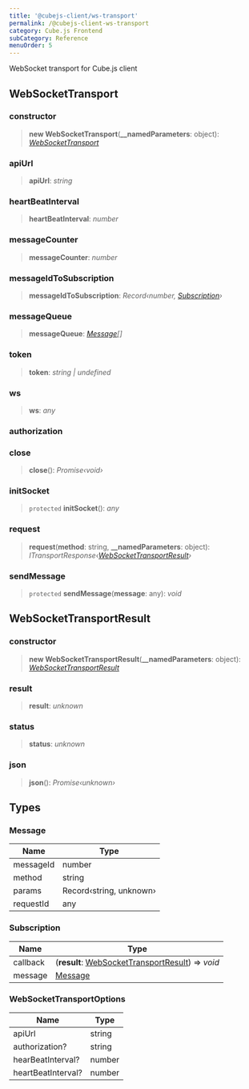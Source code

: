 ```yaml
---
title: '@cubejs-client/ws-transport'
permalink: /@cubejs-client-ws-transport
category: Cube.js Frontend
subCategory: Reference
menuOrder: 5
---
```


WebSocket transport for Cube.js client

## WebSocketTransport

### constructor

>  **new WebSocketTransport**(**__namedParameters**: object): *[WebSocketTransport](#web-socket-transport)*

### apiUrl

> **apiUrl**: *string*

### heartBeatInterval

> **heartBeatInterval**: *number*

### messageCounter

> **messageCounter**: *number*

### messageIdToSubscription

> **messageIdToSubscription**: *Record‹number, [Subscription](#types-subscription)›*

### messageQueue

> **messageQueue**: *[Message](#types-message)[]*

### token

> **token**: *string | undefined*

### ws

> **ws**: *any*

### authorization

### close

>  **close**(): *Promise‹void›*

### initSocket

> `protected` **initSocket**(): *any*

### request

>  **request**(**method**: string, **__namedParameters**: object): *ITransportResponse‹[WebSocketTransportResult](#web-socket-transport-result)›*

### sendMessage

> `protected` **sendMessage**(**message**: any): *void*

## WebSocketTransportResult

### constructor

>  **new WebSocketTransportResult**(**__namedParameters**: object): *[WebSocketTransportResult](#web-socket-transport-result)*

### result

> **result**: *unknown*

### status

> **status**: *unknown*

### json

>  **json**(): *Promise‹unknown›*

## Types

### Message

Name | Type |
------ | ------ |
messageId | number |
method | string |
params | Record‹string, unknown› |
requestId | any |

### Subscription

Name | Type |
------ | ------ |
callback |  (**result**: [WebSocketTransportResult](#web-socket-transport-result)) => *void* |
message | [Message](#types-message) |

### WebSocketTransportOptions

Name | Type |
------ | ------ |
apiUrl | string |
authorization? | string |
hearBeatInterval? | number |
heartBeatInterval? | number |
